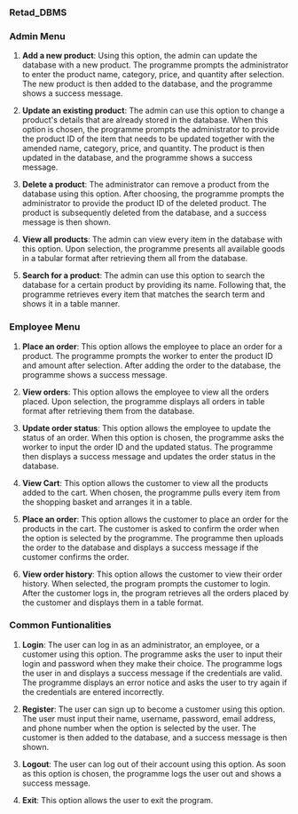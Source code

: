 ### Retad_DBMS

### Admin Menu
1. **Add a new product**: Using this option, the admin can update the database with a new product. The programme prompts the administrator to enter the product name, category, price, and quantity after selection. The new product is then added to the database, and the programme shows a success message.

2. **Update an existing product**: The admin can use this option to change a product's details that are already stored in the database. When this option is chosen, the programme prompts the administrator to provide the product ID of the item that needs to be updated together with the amended name, category, price, and quantity. The product is then updated in the database, and the programme shows a success message.

3. **Delete a product**: The administrator can remove a product from the database using this option. After choosing, the programme prompts the administrator to provide the product ID of the deleted product. The product is subsequently deleted from the database, and a success message is then shown.

4. **View all products**: The admin can view every item in the database with this option. Upon selection, the programme presents all available goods in a tabular format after retrieving them all from the database.

5. **Search for a product**: The admin can use this option to search the database for a certain product by providing its name. Following that, the programme retrieves every item that matches the search term and shows it in a table manner.


### Employee Menu
1. **Place an order**: This option allows the employee to place an order for a product. The programme prompts the worker to enter the product ID and amount after selection. After adding the order to the database, the programme shows a success message.

2. **View orders**: This option allows the employee to view all the orders placed. Upon selection, the programme displays all orders in table format after retrieving them from the database.

3. **Update order status**: This option allows the employee to update the status of an order. When this option is chosen, the programme asks the worker to input the order ID and the updated status. The programme then displays a success message and updates the order status in the database.

4. **View Cart**: This option allows the customer to view all the products added to the cart. When chosen, the programme pulls every item from the shopping basket and arranges it in a table.

5. **Place an order**:  This option allows the customer to place an order for the products in the cart. The customer is asked to confirm the order when the option is selected by the programme. The programme then uploads the order to the database and displays a success message if the customer confirms the order.

6. **View order history**: This option allows the customer to view their order history. When selected, the program prompts the customer to login. After the customer logs in, the program retrieves all the orders placed by the customer and displays them in a table format.

### Common Funtionalities
1. **Login**: The user can log in as an administrator, an employee, or a customer using this option. The programme asks the user to input their login and password when they make their choice. The programme logs the user in and displays a success message if the credentials are valid. The programme displays an error notice and asks the user to try again if the credentials are entered incorrectly.

2. **Register**: The user can sign up to become a customer using this option. The user must input their name, username, password, email address, and phone number when the option is selected by the user. The customer is then added to the database, and a success message is then shown.

3. **Logout**: The user can log out of their account using this option. As soon as this option is chosen, the programme logs the user out and shows a success message.

4. **Exit**: This option allows the user to exit the program.
